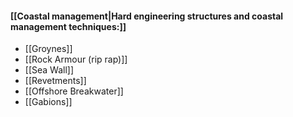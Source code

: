 #### [[Coastal management|Hard engineering structures and coastal management techniques:]]
- [[Groynes]]
- [[Rock Armour (rip rap)]]
- [[Sea Wall]]
- [[Revetments]]
- [[Offshore Breakwater]]
- [[Gabions]]